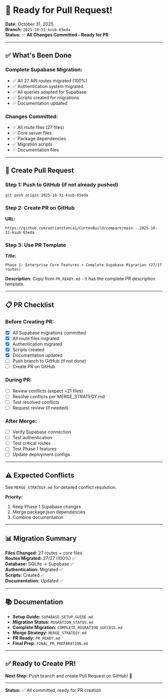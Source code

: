 # 🚀 Ready for Pull Request!

**Date:** October 31, 2025  
**Branch:** `2025-10-31-ksub-65eda`  
**Status:** ✅ **All Changes Committed - Ready for PR**

---

## ✅ **What's Been Done**

### **Complete Supabase Migration:**
- ✅ All 27 API routes migrated (100%)
- ✅ Authentication system migrated
- ✅ All queries adapted for Supabase
- ✅ Scripts created for migrations
- ✅ Documentation updated

### **Changes Committed:**
- ✅ All route files (27 files)
- ✅ Core server files
- ✅ Package dependencies
- ✅ Migration scripts
- ✅ Documentation files

---

## 🔗 **Create Pull Request**

### **Step 1: Push to GitHub (if not already pushed)**
```bash
git push origin 2025-10-31-ksub-65eda
```

### **Step 2: Create PR on GitHub**
**URL:**
```
https://github.com/adrianstanca1/CortexBuild/compare/main...2025-10-31-ksub-65eda
```

### **Step 3: Use PR Template**

**Title:**
```
Phase 1: Enterprise Core Features + Complete Supabase Migration (27/27 routes)
```

**Description:**
Copy from `PR_READY.md` - it has the complete PR description template.

---

## 📋 **PR Checklist**

### **Before Creating PR:**
- [x] All Supabase migrations committed
- [x] All route files migrated
- [x] Authentication migrated
- [x] Scripts created
- [x] Documentation updated
- [ ] Push branch to GitHub (if not done)
- [ ] Create PR on GitHub

### **During PR:**
- [ ] Review conflicts (expect ~21 files)
- [ ] Resolve conflicts per MERGE_STRATEGY.md
- [ ] Test resolved conflicts
- [ ] Request review (if needed)

### **After Merge:**
- [ ] Verify Supabase connection
- [ ] Test authentication
- [ ] Test critical routes
- [ ] Test Phase 1 features
- [ ] Update deployment configs

---

## ⚠️ **Expected Conflicts**

See `MERGE_STRATEGY.md` for detailed conflict resolution.

**Priority:**
1. Keep Phase 1 Supabase changes
2. Merge package.json dependencies
3. Combine documentation

---

## 📊 **Migration Summary**

**Files Changed:** 27 routes + core files  
**Routes Migrated:** 27/27 (100%) ✅  
**Database:** SQLite → Supabase ✅  
**Authentication:** Migrated ✅  
**Scripts:** Created ✅  
**Documentation:** Updated ✅  

---

## 📚 **Documentation**

- **Setup Guide:** `SUPABASE_SETUP_GUIDE.md`
- **Migration Status:** `MIGRATION_STATUS.md`
- **Complete Migration:** `COMPLETE_MIGRATION_SUCCESS.md`
- **Merge Strategy:** `MERGE_STRATEGY.md`
- **PR Ready:** `PR_READY.md`
- **Final Prep:** `FINAL_PR_PREPARATION.md`

---

## ✅ **Ready to Create PR!**

**Next Step:** Push branch and create Pull Request on GitHub! 🚀

---

**Status:** ✅ All committed, ready for PR creation

